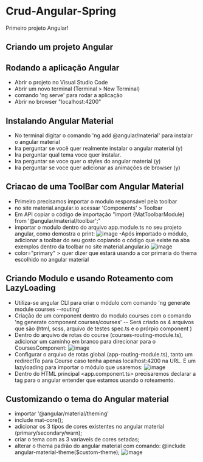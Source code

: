 # Crud-Angular-Spring
Primeiro projeto Angular!

##  Criando um projeto Angular

## Rodando a aplicação Angular
- Abrir o projeto no Visual Studio Code 
- Abrir um novo terminal (Terminal > New Terminal) 
- comando 'ng serve' para rodar a aplicação
- Abrir no browser "localhost:4200"

## Instalando Angular Material
- No terminal digitar  o comando 'ng add @angular/material' para instalar o angular material
- Ira perguntar se você quer realmente instalar  o angular material (y)
- Ira perguntar qual tema voce quer instalar.
- Ira perguntar se voce quer o styles do angular material (y)
- Ira perguntar se voce quer adicionar as animações de browser (y)

## Criacao de uma ToolBar com Angular Material
- Primeiro precisamos importar o modulo responsável pela toolbar 
- no site material.angular.io acessar 'Components' > Toolbar
- Em API copiar o código de importação "import {MatToolbarModule} from '@angular/material/toolbar';"
- importar o modulo dentro do arquivo app.module.ts no seu projeto angular, como demostra o print:
  ![image](https://user-images.githubusercontent.com/62728615/140838230-e94317ef-8f7d-4e55-9a0f-14f9985574eb.png)
-Após importado o módulo, adicionar a toolbar do seu gosto copiando o código que existe na aba exemplos dentro da toolbar no site material.angular.io
  ![image](https://user-images.githubusercontent.com/62728615/140838364-37bfdd84-4e62-4e9c-8846-04527cd6f89b.png)
- color="primary" > quer dizer que estará usando a cor primaria do thema escolhido no angular material

##  Criando Modulo e  usando Roteamento com LazyLoading
- Utiliza-se angular CLI para criar o módulo com comando 'ng generate module courses --routing'
- Criação de um component dentro do modulo courses com o comando 'ng generate component courses/courses'
-- Será criado os 4 arquivos que são (html, scss, arquivo de testes spec.ts e o prórpio component )
- Dentro do arquivo de rotas do course (courses-routing-module.ts), adicionar um caminho em branco para direcionar para o CoursesComponent:
  ![image](https://user-images.githubusercontent.com/62728615/140846931-eb6c686e-948e-4791-bfe3-5aad77f8ae21.png)
- Configurar o arquivo de rotas global (app-routing-module.ts), tanto um redirectTo para Course caso tenha apenas localhost:4200 na URL. E um lazyloading para importar o módulo   que usaremos:
  ![image](https://user-images.githubusercontent.com/62728615/140847473-a3b455a3-aab1-4f81-8db0-bd8d20699059.png)
- Dentro do HTML principal <app.component.ts> precisaremos declarar a tag <router-outlet></router-outlet> para o angular entender que estamos usando o roteamento.

## Customizando o tema do Angular material
-  importar '@angular/material/theming'
-  include mat-core();
-  adicionar os 3 tipos de cores existentes no angular material (primary/secondary/warn);
-  criar o tema com as 3 variaveis de cores setadas;
-  alterar o thema padrão do angular material com comando: @include angular-material-theme($custom-theme);
  ![image](https://user-images.githubusercontent.com/62728615/140849770-1b45892e-f598-47c2-bc31-7e1d5a06c78c.png)


